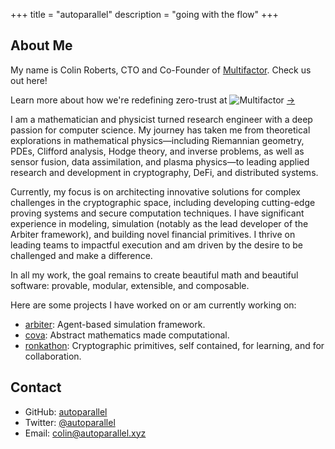 +++
title = "autoparallel"
description = "going with the flow"
+++

## About Me

My name is Colin Roberts, CTO and Co-Founder of [Multifactor](https://multifactor.com).
Check us out here!
<div class="cta-banner">
  <div class="cta-content">
    <span class="cta-text">Learn more about how we're redefining zero-trust at</span>
    <img src="/images/mf_logo.svg" alt="Multifactor" class="cta-logo">
    <a href="https://multifactor.com" class="cta-arrow" target="_blank" rel="noopener">→</a>
  </div>
</div>

I am a mathematician and physicist turned research engineer with a deep passion for computer science. My journey has taken me from theoretical explorations in mathematical physics—including Riemannian geometry, PDEs, Clifford analysis, Hodge theory, and inverse problems, as well as sensor fusion, data assimilation, and plasma physics—to leading applied research and development in cryptography, DeFi, and distributed systems.

Currently, my focus is on architecting innovative solutions for complex challenges in the cryptographic space, including developing cutting-edge proving systems and secure computation techniques. I have significant experience in modeling, simulation (notably as the lead developer of the Arbiter framework), and building novel financial primitives. I thrive on leading teams to impactful execution and am driven by the desire to be challenged and make a difference.

In all my work, the goal remains to create beautiful math and beautiful software: provable, modular, extensible, and composable.

Here are some projects I have worked on or am currently working on:
- [arbiter](https://github.com/harnesslabs/arbiter): Agent-based simulation framework.
- [cova](https://github.com/harnesslabs/cova): Abstract mathematics made computational.
- [ronkathon](https://github.com/pluto/ronkathon): Cryptographic primitives, self contained, for learning, and for collaboration.

## Contact

- GitHub: [autoparallel](https://github.com/Autoparallel)
- Twitter: [@autoparallel](https://twitter.com/autoparallel)
- Email: colin@autoparallel.xyz
